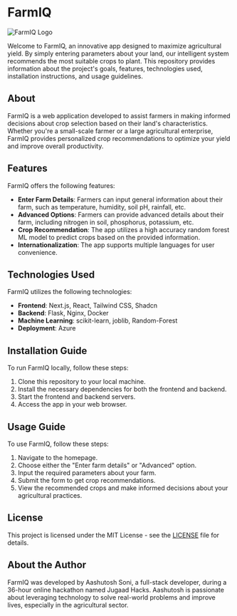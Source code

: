 # FarmIQ

![FarmIQ Logo](https://repository-images.githubusercontent.com/792927403/0599528d-fbe9-472a-acdf-b6d759f31202)

Welcome to FarmIQ, an innovative app designed to maximize agricultural yield. By simply entering parameters about your land, our intelligent system recommends the most suitable crops to plant. This repository provides information about the project's goals, features, technologies used, installation instructions, and usage guidelines.

## About

FarmIQ is a web application developed to assist farmers in making informed decisions about crop selection based on their land's characteristics. Whether you're a small-scale farmer or a large agricultural enterprise, FarmIQ provides personalized crop recommendations to optimize your yield and improve overall productivity.

## Features

FarmIQ offers the following features:
- **Enter Farm Details**: Farmers can input general information about their farm, such as temperature, humidity, soil pH, rainfall, etc.
- **Advanced Options**: Farmers can provide advanced details about their farm, including nitrogen in soil, phosphorus, potassium, etc.
- **Crop Recommendation**: The app utilizes a high accuracy random forest ML model to predict crops based on the provided information.
- **Internationalization**: The app supports multiple languages for user convenience.

## Technologies Used

FarmIQ utilizes the following technologies:
- **Frontend**: Next.js, React, Tailwind CSS, Shadcn
- **Backend**: Flask, Nginx, Docker
- **Machine Learning**: scikit-learn, joblib, Random-Forest
- **Deployment**: Azure

## Installation Guide

To run FarmIQ locally, follow these steps:
1. Clone this repository to your local machine.
2. Install the necessary dependencies for both the frontend and backend.
3. Start the frontend and backend servers.
4. Access the app in your web browser.

## Usage Guide

To use FarmIQ, follow these steps:
1. Navigate to the homepage.
2. Choose either the "Enter farm details" or "Advanced" option.
3. Input the required parameters about your farm.
4. Submit the form to get crop recommendations.
5. View the recommended crops and make informed decisions about your agricultural practices.

## License

This project is licensed under the MIT License - see the [LICENSE](LICENSE) file for details.

## About the Author

FarmIQ was developed by Aashutosh Soni, a full-stack developer, during a 36-hour online hackathon named Jugaad Hacks. Aashutosh is passionate about leveraging technology to solve real-world problems and improve lives, especially in the agricultural sector.

